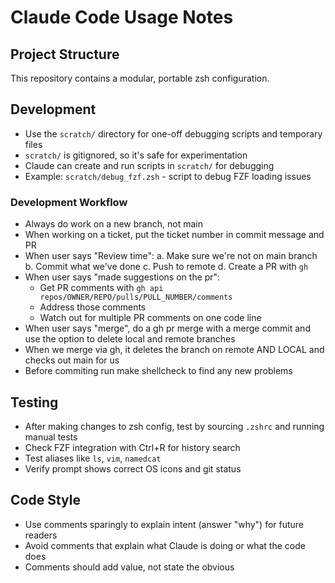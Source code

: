 # Claude Code Usage Notes

## Project Structure
This repository contains a modular, portable zsh configuration.

## Development
- Use the `scratch/` directory for one-off debugging scripts and temporary files
- `scratch/` is gitignored, so it's safe for experimentation
- Claude can create and run scripts in `scratch/` for debugging
- Example: `scratch/debug_fzf.zsh` - script to debug FZF loading issues

### Development Workflow
- Always do work on a new branch, not main
- When working on a ticket, put the ticket number in commit message and PR
- When user says "Review time":
  a. Make sure we're not on main branch
  b. Commit what we've done
  c. Push to remote
  d. Create a PR with `gh`
- When user says "made suggestions on the pr":
  - Get PR comments with `gh api repos/OWNER/REPO/pulls/PULL_NUMBER/comments`
  - Address those comments
  - Watch out for multiple PR comments on one code line
- When user says "merge", do a gh pr merge with a merge commit and use the option to delete local and remote branches
- When we merge via gh, it deletes the branch on remote AND LOCAL and checks out main for us
- Before commiting run make shellcheck to find any new problems

## Testing
- After making changes to zsh config, test by sourcing `.zshrc` and running manual tests
- Check FZF integration with Ctrl+R for history search
- Test aliases like `ls`, `vim`, `namedcat`
- Verify prompt shows correct OS icons and git status

## Code Style
- Use comments sparingly to explain intent (answer "why") for future readers
- Avoid comments that explain what Claude is doing or what the code does
- Comments should add value, not state the obvious